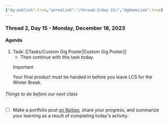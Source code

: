 ```yaml
---
{"dg-publish":true,"permalink":"/thread-2/day-15/","dgHomeLink":true}
---
```


### Thread 2, Day 15 - Monday, December 18, 2023
#### Agenda
1. Task: [[Tasks/Custom Gig Poster\|Custom Gig Poster]]
	- Then continue with this task today.
	> [!IMPORTANT]
	> Your final product must be handed in before you leave LCS for the Winter Break.

###### Things to do before our next class
- [ ] Make a portfolio post [on Notion](https://notion.so), share your progress, and summarize your learning as a result of completing today's activity.